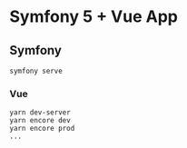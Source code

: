 # Symfony 5 + Vue App

## Symfony
```
symfony serve
```

### Vue
```
yarn dev-server
yarn encore dev
yarn encore prod
...
```
